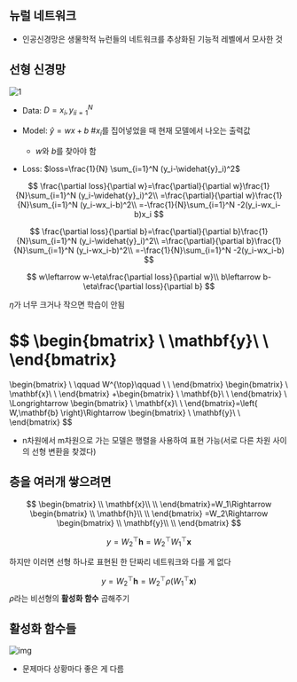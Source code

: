 ## 뉴럴 네트워크 

- 인공신경망은 생물학적 뉴런들의 네트워크를 추상화된 기능적 레벨에서 모사한 것



## 선형 신경망

![1](C:\Users\서장원\Desktop\1.jpg)

- Data: $D={x_i,y_i}_{i=1}^N$

- Model: $\widehat{y}=wx+b$ #$x_i$를 집어넣었을 때 현재 모델에서 나오는 출력값

  - $w$와 $b$를 찾아야 함

- Loss: $loss=\frac{1}{N} \sum_{i=1}^N (y_i-\widehat{y}_i)^2$

  

$$
\frac{\partial loss}{\partial w}=\frac{\partial}{\partial w}\frac{1}{N}\sum_{i=1}^N (y_i-\widehat{y}_i)^2\\
=\frac{\partial}{\partial w}\frac{1}{N}\sum_{i=1}^N (y_i-wx_i-b)^2\\
=-\frac{1}{N}\sum_{i=1}^N -2(y_i-wx_i-b)x_i
$$

$$
\frac{\partial loss}{\partial b}=\frac{\partial}{\partial b}\frac{1}{N}\sum_{i=1}^N (y_i-\widehat{y}_i)^2\\
=\frac{\partial}{\partial b}\frac{1}{N}\sum_{i=1}^N (y_i-wx_i-b)^2\\
=-\frac{1}{N}\sum_{i=1}^N -2(y_i-wx_i-b)
$$

$$
w\leftarrow w-\eta\frac{\partial loss}{\partial w}\\
b\leftarrow b-\eta\frac{\partial loss}{\partial b}
$$

$\eta$가 너무 크거나 작으면 학습이 안됨






$$
\begin{bmatrix}
\\
\mathbf{y}\\
\\
\end{bmatrix}
=
\begin{bmatrix}
\\
\qquad W^{\top}\qquad \\
\\
\end{bmatrix}
\begin{bmatrix}
\\
\mathbf{x}\\
\\
\end{bmatrix}
+\begin{bmatrix}
\\
\mathbf{b}\\
\\
\end{bmatrix}
\\
\Longrightarrow
\begin{bmatrix}
\\
\mathbf{x}\\
\\
\end{bmatrix}=\left\{ W,\mathbf{b} \right\}\Rightarrow \begin{bmatrix}
\\
\mathbf{y}\\
\\
\end{bmatrix}
$$

- n차원에서 m차원으로 가는 모델은 행렬을 사용하여 표현 가능(서로 다른 차원 사이의 선형 변환을 찾겠다)





## 층을 여러개 쌓으려면

$$
\begin{bmatrix}
\\
\mathbf{x}\\
\\
\end{bmatrix}=W_1\Rightarrow \begin{bmatrix}
\\
\mathbf{h}\\
\\
\end{bmatrix}
=W_2\Rightarrow \begin{bmatrix}
\\
\mathbf{y}\\
\\
\end{bmatrix}
$$

$$
y=W^{\top}_2\mathbf{h}=W^{\top}_2W^{\top}_1\mathbf{x}
$$

하지만 이러면 선형 하나로 표현된 한 단짜리 네트워크와 다를 게 없다




$$
y=W^{\top}_2\mathbf{h}=W^{\top}_2\rho(W^{\top}_1\mathbf{x})
$$
$\rho$라는 비선형의 **활성화 함수** 곱해주기



## 활성화 함수들

![img](C:\Users\서장원\Desktop\img.png)

- 문제마다 상황마다 좋은 게 다름

  

